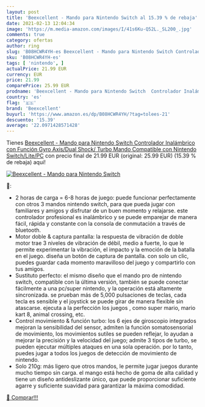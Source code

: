 ```yaml
---
layout: post
title: 'Beexcellent - Mando para Nintendo Switch al 15.39 % de rebaja'
date: 2021-02-13 12:04:34
image: 'https://m.media-amazon.com/images/I/41s6Ku-Q52L._SL200_.jpg'
comments: true
category: ofertas
author: ring
slug: 'B08HCWR4YH-es Beexcellent - Mando para Nintendo Switch Controlador...'
sku: 'B08HCWR4YH-es'
tags: [ 'nintendo', ]
actualPrice: 21.99 EUR
currency: EUR
price: 21.99
comparePrice: 25.99 EUR
prodname: 'Beexcellent - Mando para Nintendo Switch  Controlador Inalámbrico con Función Gyro Axis/Dual Shock/ Turbo Mando Compatible con Nintendo Switch/Lite/PC'
country: 'es'
flag: '🇪🇸'
brand: 'Beexcellent'
buyurl: 'https://www.amazon.es/dp/B08HCWR4YH/?tag=tolees-21'
descuento: '15.39'
average: '22.0971428571428'
---
```


Tienes [Beexcellent - Mando para Nintendo Switch  Controlador Inalámbrico con Función Gyro Axis/Dual Shock/ Turbo Mando Compatible con Nintendo Switch/Lite/PC](https://www.amazon.es/dp/B08HCWR4YH/?tag=tolees-21) con precio final de  21.99 EUR (original: 25.99 EUR) (15.39 %  de rebaja) aqui!

[![Beexcellent - Mando para Nintendo Switch](https://m.media-amazon.com/images/I/41s6Ku-Q52L._SL200_.jpg)](https://www.amazon.es/dp/B08HCWR4YH/?tag=tolees-21)

🔎:

- 2 horas de carga = 6-8 horas de juego: puede funcionar perfectamente con otros 3 mandos nintendo switch, para que pueda jugar con familiares y amigos y disfrutar de un buen momento y relajarse. este controlador profesional es inalámbrico y se puede emparejar de manera fácil, rápida y constante con la consola de conmutación a través de bluetooth.
- Motor doble & captura pantalla: la respuesta de vibración de doble motor trae 3 niveles de vibración de débil, medio a fuerte, lo que le permite experimentar la vibración, el impacto y la emoción de la batalla en el juego. diseña un botón de captura de pantalla. con solo un clic, puedes guardar cada momento maravilloso del juego y compartirlo con tus amigos.
- Sustituto perfecto: el mismo diseño que el mando pro de nintendo switch, compatible con la última versión, también se puede conectar fácilmente a una pc/super nintendo, y la operación está altamente sincronizada. se prueban más de 5,000 pulsaciones de teclas, cada tecla es sensible y el joystick se puede girar de manera flexible sin atascarse. ejecuta a la perfección los juegos , como super mario, mario kart 8, animal crossing, etc.
- Control movimiento & función turbo: los 6 ejes de giroscopio integrados mejoran la sensibilidad del sensor, admiten la función somatosensorial de movimiento, los movimientos sutiles se pueden reflejar, lo ayudan a mejorar la precisión y la velocidad del juego; admite 3 tipos de turbo, se pueden ejecutar múltiples ataques en una sola operación. por lo tanto, puedes jugar a todos los juegos de detección de movimiento de nintendo.
- Solo 210g: más ligero que otros mandos, le permite jugar juegos durante mucho tiempo sin carga. el mango está hecho de goma de alta calidad y tiene un diseño antideslizante único, que puede proporcionar suficiente agarre y suficiente suavidad para garantizar la máxima comodidad.

[🛒 Comprar!!!](https://www.amazon.es/dp/B08HCWR4YH/?tag=tolees-21)
